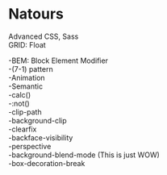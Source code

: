 # Natours
Advanced CSS, Sass<br>
GRID: Float

-BEM: Block Element Modifier<br>
-(7-1) pattern<br>
-Animation<br>
-Semantic<br>
-calc()<br>
-:not()<br>
-clip-path<br>
-background-clip<br>
-clearfix<br>
-backface-visibility<br>
-perspective<br>
-background-blend-mode (This is just WOW)<br>
-box-decoration-break<br>

